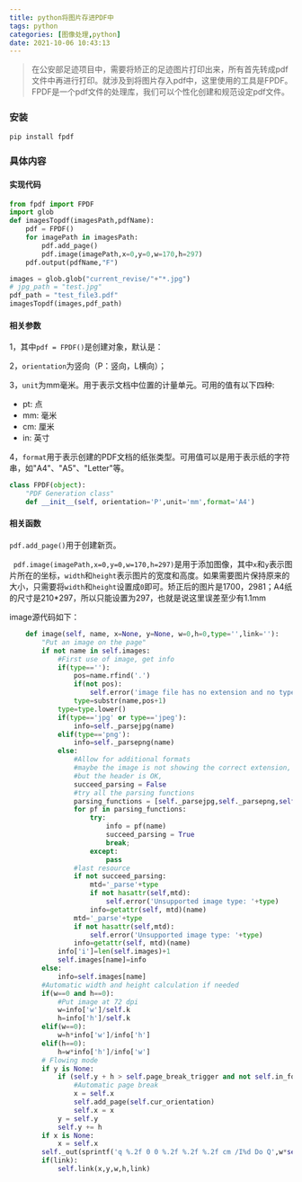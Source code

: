 ```yaml
---
title: python将图片存进PDF中
tags: python
categories: [图像处理,python]
date: 2021-10-06 10:43:13
---
```


> 在公安部足迹项目中，需要将矫正的足迹图片打印出来，所有首先转成pdf文件中再进行打印。就涉及到将图片存入pdf中，这里使用的工具是FPDF。FPDF是一个pdf文件的处理库，我们可以个性化创建和规范设定pdf文件。
> 

### 安装

```python
pip install fpdf
```

### 具体内容

#### 实现代码

```python
from fpdf import FPDF
import glob
def imagesTopdf(imagesPath,pdfName):
    pdf = FPDF()
    for imagePath in imagesPath:
        pdf.add_page()
        pdf.image(imagePath,x=0,y=0,w=170,h=297)
    pdf.output(pdfName,"F")

images = glob.glob("current_revise/"+"*.jpg")
# jpg_path = "test.jpg"
pdf_path = "test_file3.pdf"
imagesTopdf(images,pdf_path)
```

#### 相关参数

1，其中`pdf = FPDF()`是创建对象，默认是：

2，`orientation`为竖向（P：竖向，L横向）；

3，`unit`为mm毫米。用于表示文档中位置的计量单元。可用的值有以下四种:

- pt: 点
- mm: 毫米
- cm: 厘米
- in: 英寸

4，`format`用于表示创建的PDF文档的纸张类型。可用值可以是用于表示纸的字符串，如"A4"、"A5"、"Letter"等。

```python
class FPDF(object):
    "PDF Generation class"
    def __init__(self, orientation='P',unit='mm',format='A4')
```

#### 相关函数

`pdf.add_page()`用于创建新页。

` pdf.image(imagePath,x=0,y=0,w=170,h=297)`是用于添加图像，其中`x`和`y`表示图片所在的坐标，`width`和`height`表示图片的宽度和高度。如果需要图片保持原来的大小，只需要将`width`和`height`设置成`0`即可。矫正后的图片是1700，2981；A4纸的尺寸是210*297，所以只能设置为297，也就是说这里误差至少有1.1mm

image源代码如下：

```python
    def image(self, name, x=None, y=None, w=0,h=0,type='',link=''):
        "Put an image on the page"
        if not name in self.images:
            #First use of image, get info
            if(type==''):
                pos=name.rfind('.')
                if(not pos):
                    self.error('image file has no extension and no type was specified: '+name)
                type=substr(name,pos+1)
            type=type.lower()
            if(type=='jpg' or type=='jpeg'):
                info=self._parsejpg(name)
            elif(type=='png'):
                info=self._parsepng(name)
            else:
                #Allow for additional formats
                #maybe the image is not showing the correct extension,
                #but the header is OK,
                succeed_parsing = False
                #try all the parsing functions
                parsing_functions = [self._parsejpg,self._parsepng,self._parsegif]
                for pf in parsing_functions:
                    try:
                        info = pf(name)
                        succeed_parsing = True
                        break;
                    except:
                        pass
                #last resource
                if not succeed_parsing:
                    mtd='_parse'+type
                    if not hasattr(self,mtd):
                        self.error('Unsupported image type: '+type)
                    info=getattr(self, mtd)(name)
                mtd='_parse'+type
                if not hasattr(self,mtd):
                    self.error('Unsupported image type: '+type)
                info=getattr(self, mtd)(name)
            info['i']=len(self.images)+1
            self.images[name]=info
        else:
            info=self.images[name]
        #Automatic width and height calculation if needed
        if(w==0 and h==0):
            #Put image at 72 dpi
            w=info['w']/self.k
            h=info['h']/self.k
        elif(w==0):
            w=h*info['w']/info['h']
        elif(h==0):
            h=w*info['h']/info['w']
        # Flowing mode
        if y is None:
            if (self.y + h > self.page_break_trigger and not self.in_footer and self.accept_page_break()):
                #Automatic page break
                x = self.x
                self.add_page(self.cur_orientation)
                self.x = x
            y = self.y
            self.y += h
        if x is None:
            x = self.x
        self._out(sprintf('q %.2f 0 0 %.2f %.2f %.2f cm /I%d Do Q',w*self.k,h*self.k,x*self.k,(self.h-(y+h))*self.k,info['i']))
        if(link):
            self.link(x,y,w,h,link)
```

